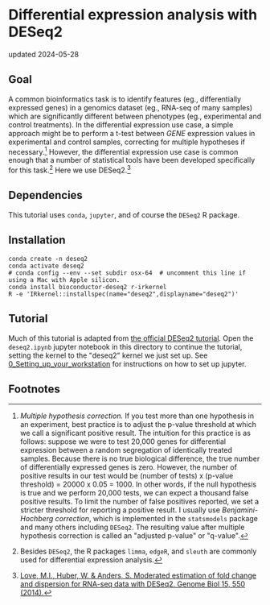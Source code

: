 # Differential expression analysis with DESeq2

updated 2024-05-28

## Goal
A common bioinformatics task is to identify features (eg., differentially expressed genes) in a genomics dataset (eg., RNA-seq of many samples) which are significantly different between phenotypes (eg., experimental and control treatments). 
In the differential expression use case, a simple approach might be to perform a t-test between *GENE* expression values in experimental and control samples, correcting for multiple hypotheses if necessary.[^1] However, the differential expression use case 
is common enough that a number of statistical tools have been developed specifically for this task.[^2] Here we use DESeq2.[^3]

## Dependencies

This tutorial uses `conda`, `jupyter`, and of course the `DESeq2` R package.

## Installation
```
conda create -n deseq2
conda activate deseq2
# conda config --env --set subdir osx-64  # uncomment this line if using a Mac with Apple silicon.
conda install bioconductor-deseq2 r-irkernel
R -e 'IRkernel::installspec(name="deseq2",displayname="deseq2")'
```

## Tutorial

Much of this tutorial is adapted from [the official DESeq2 tutorial](https://www.bioconductor.org/packages/release/bioc/vignettes/DESeq2/inst/doc/DESeq2.html). 
Open the `deseq2.ipynb` jupyter notebook in this directory to continue the tutorial, setting the kernel to the "deseq2" kernel we just set up. 
See [0_Setting_up_your_workstation](../0_Setting_up_your_workstation) for instructions on how to set up jupyter.

## Footnotes

[^1]: *Multiple hypothesis correction.* If you test more than one hypothesis in an experiment, best practice is to adjust the p-value threshold at which we call a significant positive result. The intuition for this practice is as follows: suppose we were to test 
20,000 genes for differential expression between a random segregation of identically treated samples. Because there is no true biological difference, the true number of differentially expressed genes is zero. However, the number of positive results in our test 
would be (number of tests) x (p-value threshold) = 20000 x 0.05 = 1000. In other words, if the null hypothesis is true and we perform 20,000 tests, we can expect a thousand false positive results. 
  To limit the number of false positives reported, we set a stricter threshold for reporting a positive result. I usually use *Benjamini-Hochberg correction*, which is implemented in the `statsmodels` package and many others including `DESeq2`. The resulting
  value after multiple hypothesis correction is called an "adjusted p-value" or "q-value".

[^2]: Besides `DESeq2`, the R packages `limma`, `edgeR`, and `sleuth` are commonly used for differential expression analysis.

[^3]: [Love, M.I., Huber, W. & Anders, S. Moderated estimation of fold change and dispersion for RNA-seq data with DESeq2. Genome Biol 15, 550 (2014).](https://doi.org/10.1186/s13059-014-0550-8)
